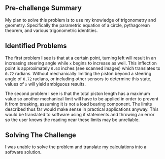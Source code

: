 ## Pre-challenge Summary
My plan to solve this problem is to use my knowledge of trigonometry and geometry. Specifically the parametric equation of a circle, pythagorean theorem, and various trigonometric identities.

## Identified Problems
The first problem I see is that at a certain point, turning left will result in an increasing steering angle while `x` begins to increase as well. This inflection point is approximately `0.63` inches (see scanned images) which translates to `0.72` radians. Without mechanically limiting the piston beyond a steering angle of `0.72` radians, or including other sensors to determine this state, values of `x` will yield ambiguous results.

The second problem I see is that the total piston length has a maximum value so another mechanical limit will have to be applied in order to prevent it from breaking, assuming it is not a load bearing component. The limits described thus far would make sense in practical applications anyway. This would be translated to software using if statements and throwing an error so the user knows the reading near these limits may be unreliable.

## Solving The Challenge
I was unable to solve the problem and translate my calculations into a software solution.
